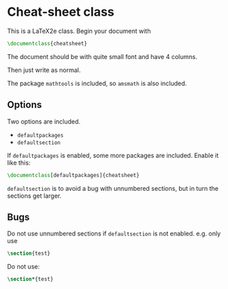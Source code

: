 # Cheat-sheet class

This is a LaTeX2e class.
Begin your document with

```latex
\documentclass{cheatsheet}
```

The document should be with quite small font and have 4 columns.

Then just write as normal.

The package `mathtools` is included, so `amsmath` is also included.

## Options

Two options are included.

 * `defaultpackages`
 * `defaultsection`

If `defaultpackages` is enabled, some more packages are included.
Enable it like this:

```latex
\documentclass[defaultpackages]{cheatsheet}
```

`defaultsection` is to avoid a bug with unnumbered sections, but in turn the sections get larger.

## Bugs

Do not use unnumbered sections if `defaultsection` is not enabled.
e.g. only use

```latex
\section{test}
```

Do not use:

```latex
\section*{test}
```
